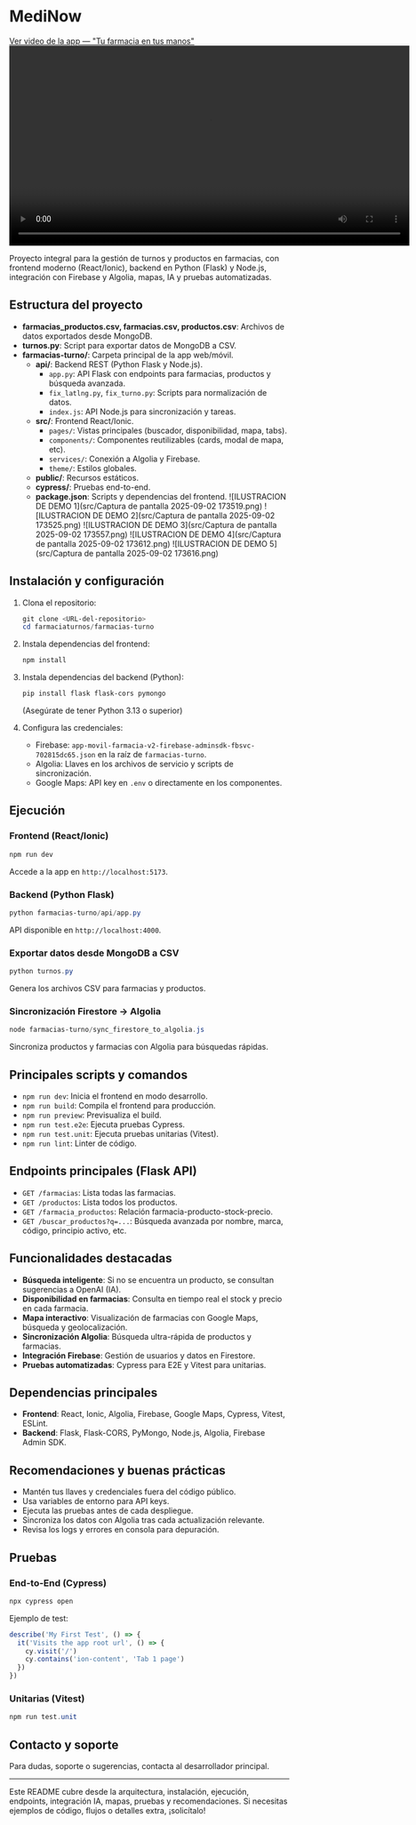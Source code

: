 
# MediNow
[Ver video de la app — "Tu farmacia en tus manos"](src/El%20texto%20del%20párrafolla%20nueva%20app%20tu%20farmacia%20en%20tus%20manos.mp4)
<video controls width="720" src="src/El%20texto%20del%20párrafolla%20nueva%20app%20tu%20farmacia%20en%20tus%20manos.mp4">
  Tu navegador no soporta la reproducción de video.
</video>

Proyecto integral para la gestión de turnos y productos en farmacias, con frontend moderno (React/Ionic), backend en Python (Flask) y Node.js, integración con Firebase y Algolia, mapas, IA y pruebas automatizadas.

## Estructura del proyecto

- **farmacias_productos.csv, farmacias.csv, productos.csv**: Archivos de datos exportados desde MongoDB.
- **turnos.py**: Script para exportar datos de MongoDB a CSV.
- **farmacias-turno/**: Carpeta principal de la app web/móvil.
  - **api/**: Backend REST (Python Flask y Node.js).
    - `app.py`: API Flask con endpoints para farmacias, productos y búsqueda avanzada.
    - `fix_latlng.py`, `fix_turno.py`: Scripts para normalización de datos.
    - `index.js`: API Node.js para sincronización y tareas.
  - **src/**: Frontend React/Ionic.
    - `pages/`: Vistas principales (buscador, disponibilidad, mapa, tabs).
    - `components/`: Componentes reutilizables (cards, modal de mapa, etc).
    - `services/`: Conexión a Algolia y Firebase.
    - `theme/`: Estilos globales.
  - **public/**: Recursos estáticos.
  - **cypress/**: Pruebas end-to-end.
  - **package.json**: Scripts y dependencias del frontend.
![ILUSTRACION DE DEMO 1](src/Captura de pantalla 2025-09-02 173519.png)
![ILUSTRACION DE DEMO 2](src/Captura de pantalla 2025-09-02 173525.png)
![ILUSTRACION DE DEMO 3](src/Captura de pantalla 2025-09-02 173557.png)
![ILUSTRACION DE DEMO 4](src/Captura de pantalla 2025-09-02 173612.png)
![ILUSTRACION DE DEMO 5](src/Captura de pantalla 2025-09-02 173616.png)
## Instalación y configuración

1. Clona el repositorio:
   ```powershell
   git clone <URL-del-repositorio>
   cd farmaciaturnos/farmacias-turno
   ```

2. Instala dependencias del frontend:
   ```powershell
   npm install
   ```

3. Instala dependencias del backend (Python):
   ```powershell
   pip install flask flask-cors pymongo
   ```
   (Asegúrate de tener Python 3.13 o superior)

4. Configura las credenciales:
   - Firebase: `app-movil-farmacia-v2-firebase-adminsdk-fbsvc-702815dc65.json` en la raíz de `farmacias-turno`.
   - Algolia: Llaves en los archivos de servicio y scripts de sincronización.
   - Google Maps: API key en `.env` o directamente en los componentes.

## Ejecución

### Frontend (React/Ionic)
```powershell
npm run dev
```
Accede a la app en `http://localhost:5173`.

### Backend (Python Flask)
```powershell
python farmacias-turno/api/app.py
```
API disponible en `http://localhost:4000`.

### Exportar datos desde MongoDB a CSV
```powershell
python turnos.py
```
Genera los archivos CSV para farmacias y productos.

### Sincronización Firestore → Algolia
```powershell
node farmacias-turno/sync_firestore_to_algolia.js
```
Sincroniza productos y farmacias con Algolia para búsquedas rápidas.

## Principales scripts y comandos

- `npm run dev`: Inicia el frontend en modo desarrollo.
- `npm run build`: Compila el frontend para producción.
- `npm run preview`: Previsualiza el build.
- `npm run test.e2e`: Ejecuta pruebas Cypress.
- `npm run test.unit`: Ejecuta pruebas unitarias (Vitest).
- `npm run lint`: Linter de código.

## Endpoints principales (Flask API)

- `GET /farmacias`: Lista todas las farmacias.
- `GET /productos`: Lista todos los productos.
- `GET /farmacia_productos`: Relación farmacia-producto-stock-precio.
- `GET /buscar_productos?q=...`: Búsqueda avanzada por nombre, marca, código, principio activo, etc.

## Funcionalidades destacadas

- **Búsqueda inteligente**: Si no se encuentra un producto, se consultan sugerencias a OpenAI (IA).
- **Disponibilidad en farmacias**: Consulta en tiempo real el stock y precio en cada farmacia.
- **Mapa interactivo**: Visualización de farmacias con Google Maps, búsqueda y geolocalización.
- **Sincronización Algolia**: Búsqueda ultra-rápida de productos y farmacias.
- **Integración Firebase**: Gestión de usuarios y datos en Firestore.
- **Pruebas automatizadas**: Cypress para E2E y Vitest para unitarias.

## Dependencias principales

- **Frontend**: React, Ionic, Algolia, Firebase, Google Maps, Cypress, Vitest, ESLint.
- **Backend**: Flask, Flask-CORS, PyMongo, Node.js, Algolia, Firebase Admin SDK.

## Recomendaciones y buenas prácticas

- Mantén tus llaves y credenciales fuera del código público.
- Usa variables de entorno para API keys.
- Ejecuta las pruebas antes de cada despliegue.
- Sincroniza los datos con Algolia tras cada actualización relevante.
- Revisa los logs y errores en consola para depuración.

## Pruebas

### End-to-End (Cypress)
```powershell
npx cypress open
```
Ejemplo de test:
```typescript
describe('My First Test', () => {
  it('Visits the app root url', () => {
    cy.visit('/')
    cy.contains('ion-content', 'Tab 1 page')
  })
})
```

### Unitarias (Vitest)
```powershell
npm run test.unit
```

## Contacto y soporte

Para dudas, soporte o sugerencias, contacta al desarrollador principal.

---
Este README cubre desde la arquitectura, instalación, ejecución, endpoints, integración IA, mapas, pruebas y recomendaciones. Si necesitas ejemplos de código, flujos o detalles extra, ¡solicítalo!
